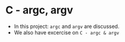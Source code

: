 # C - argc, argv

* In this project: `argc` and `argv` are discussed. 
* We also have excercise on `C - argc & argv`
